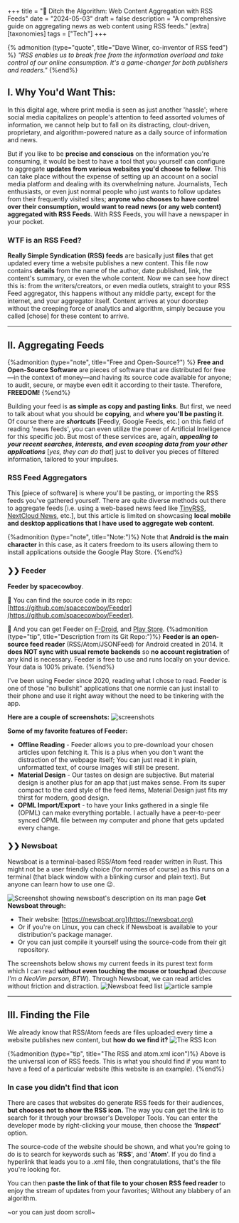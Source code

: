 +++
title = "📰 Ditch the Algorithm: Web Content Aggregation with RSS Feeds"
date = "2024-05-03"
draft = false
description = "A comprehensive guide on aggregating news as web content using RSS feeds."
[extra]
[taxonomies]
tags = ["Tech"]
+++


{% admonition (type="quote", title="Dave Winer, co-inventor of RSS feed") %}
*"RSS enables us to break free from the information overload and take control of our online consumption. It's a game-changer for both publishers and readers."*
{%end%}

## I. Why You'd Want This:
In this digital age, where print media is seen as just another 'hassle'; where social media capitalizes on people's attention to feed assorted volumes of information, we cannot help but to fall on its distracting, clout-driven, proprietary, and algorithm-powered nature as a daily source of information and news.

But if you like to be **precise and conscious** on the information you're consuming, it would be best to have a tool that you yourself can configure to aggregate **updates from various websites you'd choose to follow**. This can take place without the expense of setting up an account on a social media platform and dealing with its overwhelming nature. Journalists, Tech enthusiasts, or even just normal people who just wants to follow updates from their frequently visited sites; **anyone who chooses to have control over their consumption, would want to read news (or any web content) aggregated with RSS Feeds**. With RSS Feeds, you will have a newspaper in your pocket.

### WTF is an RSS Feed?
**Really Simple Syndication (RSS) feeds** are basically just **files** that get updated every time a website publishes a new content. This file now contains **details** from the name of the author, date published, link, the content's summary, or even the whole content. Now we can see how direct this is: from the writers/creators, or even media outlets, straight to your RSS Feed aggregator, this happens without any middle party, except for the internet, and your aggregator itself. Content arrives at your doorstep without the creeping force of analytics and algorithm, simply because you called [chose] for these content to arrive.

---
## II. Aggregating Feeds
{%admonition (type="note", title="Free and Open-Source?") %}
**Free and Open-Source Software** are pieces of software that are distributed for free—in the context of money—and having its source code available for anyone; to audit, secure, or maybe even edit it according to their taste. Therefore, **FREEDOM!**
{%end%}

Building your feed is **as simple as copy and pasting links**. But first, we need to talk about what you should be **copying**, and **where you'll be pasting it**. Of course there are ***shortcuts*** [Feedly, Google Feeds, etc.] on this field of reading 'news feeds', you can even utilize the power of Artificial Intelligence for this specific job. But most of these services are, again, ***appealing to your recent searches, interests, and even scooping data from your other applications*** [*yes, they can do that*] just to deliver you pieces of filtered information, tailored to your impulses.

### RSS Feed Aggregators
This [piece of software] is where you'll be pasting, or importing the RSS feeds you've gathered yourself. There are quite diverse methods out there to aggregate feeds [i.e. using a web-based news feed like [TinyRSS](https://tt-rss.org/), [NextCloud News](https://apps.nextcloud.com/apps/news), etc.], but this article is limited on showcasing **local mobile and desktop applications that I have used to aggregate web content**.

{%admonition (type="note", title="Note:")%}
Note that **Android is the main character** in this case, as it caters freedom to its users allowing them to install applications outside the Google Play Store. 
{%end%}
### ❯❯ Feeder
**Feeder by spacecowboy**.

💽 You can find the source code in its repo: [https://github.com/spacecowboy/Feeder](https://github.com/spacecowboy/Feeder).

💽 And you can get Feeder on [F-Droid](https://f-droid.org/repository/browse/?fdid=com.nononsenseapps.feeder), and [Play Store](https://play.google.com/store/apps/details?id=com.nononsenseapps.feeder.play).
{%admonition (type="tip", title="Description from its Git Repo:")%}
**Feeder is an open-source feed reader** (RSS/Atom/JSONFeed) for Android created in 2014. It **does NOT sync with usual remote backends** so **no account registration** of any kind is necessary. Feeder is free to use and runs locally on your device. Your data is 100% private.
{%end%}

I've been using Feeder since 2020, reading what I chose to read. Feeder is one of those "no bullshit" applications that one normie can just install to their phone and use it right away without the need to be tinkering with the app. 

**Here are a couple of screenshots:** 
![screenshots](ss.png) 

**Some of my favorite features of Feeder:**
- **Offline Reading** - Feeder allows you to pre-download your chosen articles upon fetching it. This is a plus when you don't want the distraction of the webpage itself; You can just read it in plain, unformatted text, of course images will still be present. 
- **Material Design** - Our tastes on design are subjective. But material design is another plus for an app that just makes sense. From its super compact to the card style of the feed items, Material Design just fits my thirst for modern, good design.
- **OPML Import/Export** - to have your links gathered in a single file (OPML) can make everything portable. I actually have a peer-to-peer synced OPML file between my computer and phone that gets updated every change.

### ❯❯ Newsboat 
Newsboat is a terminal-based RSS/Atom feed reader written in Rust. This might not be a user friendly choice (for normies of course) as this runs on a terminal (that black window with a blinking cursor and plain text). But anyone can learn how to use one 😉.

![Screenshot showing newsboat's description on its man page](ss-newsboat-0.png) 
**Get Newsboat through:** 
- Their website: [https://newsboat.org](https://newsboat.org)
- Or if you're on Linux, you can check if Newsboat is available to your distribution's package manager.
- Or you can just compile it yourself using the source-code from their git repository.

The screenshots below shows my current feeds in its purest text form which I can read **without even touching the mouse or touchpad** (*because I'm a NeoVim person, BTW*). Through Newsboat, we can read articles without friction and distraction.
![Newsboat feed list](ss-newsboat.png) 
![article sample](newsboat-feed.png) 


---

## III. Finding the File
We already know that RSS/Atom feeds are files uploaded every time a website publishes new content, but **how do we find it?**
![The RSS Icon](rss-icon.png) 

{%admonition (type="tip", title="The RSS and atom.xml icon")%}
Above is the universal icon of RSS feeds. This is what you should find if you want to have a feed of a particular website (this website is an example).
{%end%}

### In case you didn't find that icon
There are cases that websites do generate RSS feeds for their 
audiences, **but chooses not to show the RSS icon.** The way you can get the link is to search for it through your browser's Developer Tools. You can enter the developer mode by right-clicking your mouse, then choose the ***'Inspect'*** option. 

The source-code of the website should be shown, and what you're going to do is to search for keywords such as '**RSS**', and '**Atom**'. If you do find a hyperlink that leads you to a .xml file, then congratulations, that's the file you're looking for.

You can then **paste the link of that file to your chosen RSS feed reader** to enjoy the stream of updates from your favorites; Without any blabbery of an algorithm.


~or you can just doom scroll~
